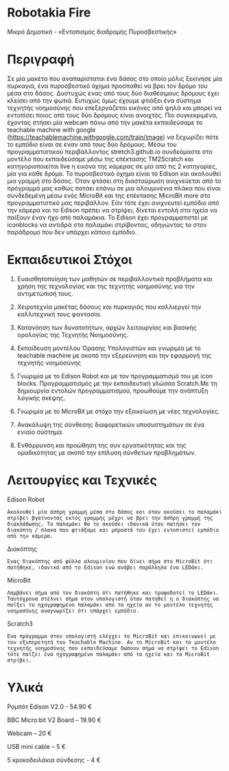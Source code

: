 # Robotakia Fire
 Μικρό Δημοτικό - «Εντοπισμός διαδρομής Πυροσβεστικής» 

# Περιγραφή
Σε μία μακέτα που αναπαρίσταται ένα δάσος στο οποίο μόλις ξεκίνησε μία πυρκαγιά, ένα πυροσβεστικό όχημα προσπαθεί να βρει τον δρόμο του μέσα στο δάσος. Δυστυχώς ένας από τους δύο διαθέσιμους δρόμους  έχει κλείσει από την φωτιά. Ευτυχώς όμως έχουμε φτιάξει ένα σύστημα τεχνητής νοημοσύνης που επεξεργάζεται εικόνες από ψηλά και μπορεί να εντοπίσει ποιος από τους δύο δρόμους είναι ανοιχτός. Πιο συγκεκριμένα, έχοντας στήσει μία webcam πάνω από την μακέτα εκπαιδεύσαμε το teachable machine with google (https://teachablemachine.withgoogle.com/train/image) να ξεχωρίζει πότε το εμπόδιο είναι σε έναν από τους δύο δρόμους. Μέσω του προγραμματιστικού περιβάλλοντος stretch3.github.io συνδεόμαστε στο μοντέλο που εκπαιδεύσαμε μέσω της επέκτασης TM2Scratch και κατηγοριοποιείται live η εικόνα της κάμερας σε μία από τις 2 κατηγορίες, μία για κάθε δρόμο. Το πυροσβεστικό όχημα είναι το Edison και ακολουθεί μια γραμμή στο δάσος. Όταν φτάσει στη διασταύρωση ανιχνεύεται από το πρόγραμμά μας καθώς πατάει επάνω σε μια αλουμινένια πλάκα που είναι συνδεδεμένη μέσω ενός MicroBit και της επέκτασης MicroBit more στο προγραμματιστικό μας περιβάλλον. Εάν τότε έχει ανιχνευτεί εμπόδιο από την κάμερα και το Edison  πρέπει να στρίψει, δίνεται εντολή στα ηχεία να παίξουν έναν ήχο από παλαμάκια. Το Edison έχει προγραμματιστεί με iconblocks να αντιδρά στο παλαμάκι στρίβοντας, οδηγώντας το στον παράδρομο που δεν υπάρχει κάποιο εμπόδιο. 

# Εκπαιδευτικοί Στόχοι
1. Ευαισθητοποίηση των μαθητών σε περιβαλλοντικά προβλήματα και χρήση της τεχνολογίας και της τεχνητής νοημοσύνης για την αντιμετώπισή τους. 

2. Χειροτεχνία μακέτας δάσους και πυρκαγιάς που καλλιεργεί την καλλιτεχνική τους φαντασία. 

3. Κατανόηση των δυνατοτήτων, αρχών λειτουργίας και βασικής ορολογίας της Τεχνητής Νοημοσύνης. 

4. Εκπαίδευση μοντέλου Όρασης Υπολογιστών και γνωριμία με το teachable machine με σκοπό την εξερεύνηση και την εφαρμογή της τεχνητής νοημοσύνης 

5. Γνωριμία με το Edison Robot και με τον προγραμματισμό του με icon blocks. Προγραμματισμός με την εκπαιδευτική γλώσσα Scratch.Με τη δημιουργία εντολών προγραμματισμού, προωθούμε την ανάπτυξη λογικής σκέψης. 

6. Γνωριμία με το MicroBit με στόχο την εξοικείωση με νέες τεχνολογίες. 

7. Ανακάλυψη της  σύνθεσης διαφορετικών υποσυστημάτων σε ένα ενιαίο σύστημα. 

8. Ενθάρρυνση και προώθηση της συν εργατικότητας και της ομαδικότητας με σκοπό την επίλυση σύνθετων προβλημάτων. 

# Λειτουργίες και Τεχνικές
Edison Robot

	Ακολουθεί μία άσπρη γραμμή μέσα στο δάσος και όταν ακούσει το παλαμάκι στρίβει βγαίνοντας εκτός γραμμής μέχρι να βρει την άσπρη γραμμή της διακλάδωσης. Το παλαμάκι θα το ακούσει ιδανικά όταν πατήσει τον διακόπτη / πλακα που φτιάξαμε και μπροστά του έχει εντοπιστεί εμπόδιο από την κάμερα.

Διακόπτης

	Ένας διακόπτης από φύλλα αλουμινίου που δίνει σήμα στο MicroBit ότι πατήθηκε, ιδανικά από το Edison ενώ ανάβει παράλληλα ένα LEDάκι. 

MicroBit

	Λαμβάνει σήμα από τον διακόπτη ότι πατήθηκε και τροφοδοτεί το LEDάκι. Ταυτόχρονα στέλνει σήμα στον υπολογιστή όταν πατηθεί η ο διακόπτης να παίξει το ηχογραφημένο παλαμάκι από τα ηχεία αν το μοντέλο τεχνητής νοημοσύνης αναγνωρίζει ότι υπάρχει εμπόδιο.

Scratch3

	Ένα πρόγραμμα στον υπολογιστή ελέγχει το MicroBit και επικοινωνεί με τον εξυπηρετητή του Teachable Machine. Αν το MicroBit και το μοντέλο τεχνητής νοημοσύνης που εκπαιδεύσαμε δώσουν σήμα να στρίψει το Edison τότε παίζει ένα ηχογραφημένο παλαμάκι από τα ηχεία και το MicroBit στρίβει.

# Υλικά 
Ρομπότ Edison V2.0 - 54.90 € 

BBC Micro:bit V2 Board – 19.90 €

Webcam – 20 € 

USB mini cable – 5 €  

5 κροκοδειλάκια σύνδεσης - 4 €